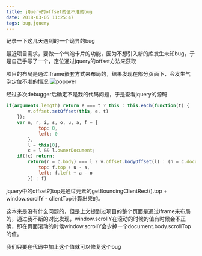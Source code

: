 ```yaml
---
title: jQuery的offset的值不准的bug
date: 2018-03-05 11:25:47
tags: bug,jquery
---
```

记录一下这几天遇到的一个诡异的bug
<!-- more -->
最近项目需求，要做一个气泡卡片的功能，因为不想引入新的库发生未知bug，于是自己手写了一个，定位通过jquery的offset方法来获取

项目的布局是通过iframe嵌套方式来布局的，结果发现在部分页面下，会发生气泡定位不准的情况
![popover](/images/jqueryOffsetBug/popver.png)

经过多次debugger后确定不是我的代码问题，于是查看jquery的源码
```javascript
if(arguments.length) return e === t ? this : this.each(function(t) {
        v.offset.setOffset(this, e, t)
    });
    var n, r, i, s, o, u, a, f = {
            top: 0,
            left: 0
        },
        l = this[0],
        c = l && l.ownerDocument;
    if(!c) return;
        return(r = c.body) === l ? v.offset.bodyOffset(l) : (n = c.documentElement, v.contains(n, l) ? (typeof l.getBoundingClientRect != "undefined" && (f = l.getBoundingClientRect()), i = tr(c), s = n.clientTop || r.clientTop || 0, o = n.clientLeft || r.clientLeft || 0, u = i.pageYOffset || n.scrollTop, a = i.pageXOffset || n.scrollLeft, {
            top: f.top + u - s,
            left: f.left + a - o
        }) : f)
```
jquery中的offset的top是通过元素的getBoundingClientRect().top + window.scrollY - clientTop计算出来的。

这本来是没有什么问题的，但是上文提到过项目的整个页面是通过iframe来布局的，通过我不断的对比发现，window.scrollY在滚动的时候的值有时候会不正确，即在页面滚动的时候window.scrollY会少掉一个document.body.scrollTop的值。

我们只要在代码中加上这个值就可以修复这个bug 